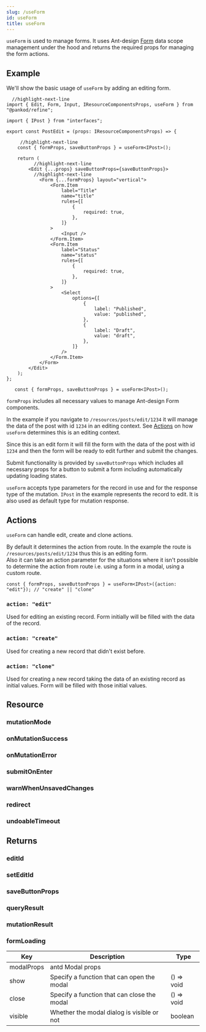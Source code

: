 ```yaml
---
slug: /useForm
id: useForm
title: useForm
---
```


`useForm` is used to manage forms. It uses Ant-design [Form](https://ant.design/components/form/) data scope management under the hood and returns the required props for managing the form actions.

## Example

We'll show the basic usage of `useForm` by adding an editing form.


```tsx title="pages/posts/edit.tsx"
  //highlight-next-line
import { Edit, Form, Input, IResourceComponentsProps, useForm } from "@pankod/refine";

import { IPost } from "interfaces";

export const PostEdit = (props: IResourceComponentsProps) => {

     //highlight-next-line
    const { formProps, saveButtonProps } = useForm<IPost>();

    return (
          //highlight-next-line
        <Edit {...props} saveButtonProps={saveButtonProps}>
          //highlight-next-line
            <Form {...formProps} layout="vertical">
                <Form.Item
                    label="Title"
                    name="title"
                    rules={[
                        {
                            required: true,
                        },
                    ]}
                >
                    <Input />
                </Form.Item>
                <Form.Item
                    label="Status"
                    name="status"
                    rules={[
                        {
                            required: true,
                        },
                    ]}
                >
                    <Select
                        options={[
                            {
                                label: "Published",
                                value: "published",
                            },
                            {
                                label: "Draft",
                                value: "draft",
                            },
                        ]}
                    />
                </Form.Item>
            </Form>
        </Edit>
    );
};
```

```tsx
   const { formProps, saveButtonProps } = useForm<IPost>();
```

`formProps` includes all necessary values to manage Ant-design Form components. 



In the example if you navigate to `/resources/posts/edit/1234` it will manage the data of the post with id `1234` in an editing context. See [Actions](#actions) on how `useForm` determines this is an editing context.

Since this is an edit form it will fill the form with the data of the post with id `1234` and then the form will be ready to edit further and submit the changes. 

Submit functionality is provided by `saveButtonProps` which includes all necessary props for a button to submit a form including automatically updating loading states.

`useForm` accepts type parameters for the record in use and for the response type of the mutation. `IPost` in the example represents the record to edit. It is also used as default type for mutation response.


## Actions

`useForm` can handle edit, create and clone actions. 

By default it determines the action from route. In the example the route is `/resources/posts/edit/1234` thus this is an editing form.  
Also it can take an action parameter for the situations where it isn't possible to determine the action from route i.e. using a form in a modal, using a custom route.

```tsx
const { formProps, saveButtonProps } = useForm<IPost>({action: "edit"}); // "create" || "clone"
```


### `action: "edit"`

Used for editing an existing record. Form initially will be filled with the data of the record.
### `action: "create"`

Used for creating a new record that didn't exist before.
### `action: "clone"`

Used for creating a new record taking the data of an existing record as initial values. Form will be filled with those initial values.

## Resource
### mutationMode
### onMutationSuccess
### onMutationError
### submitOnEnter
### warnWhenUnsavedChanges
### redirect
### undoableTimeout

## Returns

### editId
### setEditId
### saveButtonProps
### queryResult
### mutationResult
### formLoading


<table>
  <thead>
    <tr>
      <th>Key</th>
      <th>Description</th>
      <th>Type</th>
    </tr>
  </thead>
  <tbody>
    <tr>
      <td>modalProps</td>
      <td>antd Modal props</td>
      <td></td>
    </tr>
    <tr>
      <td>show</td>
      <td>Specify a function that can open the modal</td>
      <td>() => void</td>
    </tr>
    <tr>
      <td>close</td>
      <td>Specify a function that can close the modal</td>
      <td>() => void</td>
    </tr>
    <tr>
      <td>visible</td>
      <td>Whether the modal dialog is visible or not</td>
      <td>boolean</td>
    </tr>
  </tbody>
</table>